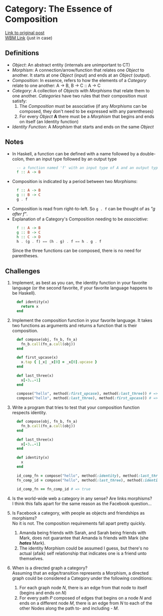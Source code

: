 # Category: The Essence of Composition
[Link to original post](https://bartoszmilewski.com/2014/11/04/category-the-essence-of-composition/)  
[WBM Link](https://web.archive.org/web/20230000000000*/https://bartoszmilewski.com/2014/11/04/category-the-essence-of-composition/) (just in case) 


## Definitions
* _Object_: An abstract entity (internals are unimportant to CT)
* _Morphism_: A connection/arrow/function that relates one _Object_ to another. It starts at one _Object_ (input) and ends at an _Object_ (output).
* _Composition_: In essence, refers to how the elements of a _Category_ relate to one another: A -> B, B -> C :: A -> C
* _Category_: A collection of _Objects_ with _Morphisms_ that relate them to one another. 
  _Categories_ have two rules that their composition must satisfy:
  1. The _Composition_ must be associative (if any _Morphisms_ can be composed, they don't need to be expressed with any parentheses)
  2. For every _Object_ **A** there must be a _Morphism_ that begins and ends on itself (an Identity function)
* _Identity Function_: A _Morphism_ that starts and ends on the same _Object_

## Notes
* In Haskell, a function can be defined with a name followed by a double-colon, then an input type followed by an output type
  ```haskell
    -- a function named 'f' with an input type of A and an output type of B 
    f :: A -> B
  ```
* Composition is indicated by a period between two _Morphisms_:
  ```haskell
    f :: A -> B
    g :: B -> C
    g . f
  ```
* Composition is read from right-to-left. So `g . f` can be thought of as _"g after f"_.
* Explanation of a Category's Composition needing to be _associative_:
  ```haskell
    f :: A -> B
    g :: B -> C
    h :: C -> D
    h . (g . f) == (h . g) . f == h . g . f
  ```
  Since the three functions can be composed, there is no need for parentheses.

## Challenges
1. Implement, as best as you can, the identity function in your favorite language (or the second favorite, if your favorite language happens to be Haskell).
   ```ruby
     def identity(x)
       return x
     end
   ```
   
1. Implement the composition function in your favorite language. It takes two functions as arguments and returns a function that is their composition.
    ```ruby
      def compose(obj, fn_b, fn_a)
        fn_b.call(fn_a.call(obj))
      end
  
      def first_upcase(x)
        x.tap { |_x| _x[0] = _x[0].upcase }
      end
  
      def last_three(x)
        x[-3..-1]
      end 
  
      compose("hello", method(:first_upcase), method(:last_three)) # => "Llo"
      compose("hello", method(:last_three), method(:first_upcase)) # => "llo"
    ```
1. Write a program that tries to test that your composition function respects identity.
    ```ruby
      def compose(obj, fn_b, fn_a)
        fn_b.call(fn_a.call(obj))
      end
  
      def last_three(x)
        x[-3..-1]
      end
  
      def identity(x)
        x
      end
  
      id_comp_fn = compose("hello", method(:identity), method(:last_three)) # => "llo"
      fn_comp_id = compose("hello", method(:last_three), method(:identity)) # => "llo"
  
      id_comp_fn == fn_comp_id # => true
    ```
1. Is the world-wide web a category in any sense? Are links morphisms?  
  I think this falls apart for the same reason as the Facebook question...
1. Is Facebook a category, with people as objects and friendships as morphisms?  
    No it is not. The composition requirements fall apart pretty quickly.  
    1. Amanda being friends with Sarah, and Sarah being friends with Mark, does not guarantee that Amanda is friends with Mark (she **_hates_** Mark).
    1. The identity Morphism could be assumed I guess, but there's no actual (afaik) self relationship that indicates one is a friend unto themselves.
1. When is a directed graph a category?  
  Assuming that an edge/transition represents a Morphism, a directed graph could be considered a Category under the following conditions:  
    1. For each graph node _N_, there is an edge from that node to itself (begins and ends on _N_)
    1. For every path _P_ composed of edges that begins on a node _N_ and ends on a different node _M_, there is an edge from _N_ to each of the other Nodes along the path to- and including - _M_.
   

